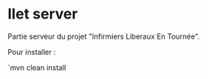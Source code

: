 # Ilet server

Partie serveur du projet "Infirmiers Liberaux En Tournée".

Pour installer :

`mvn clean install
